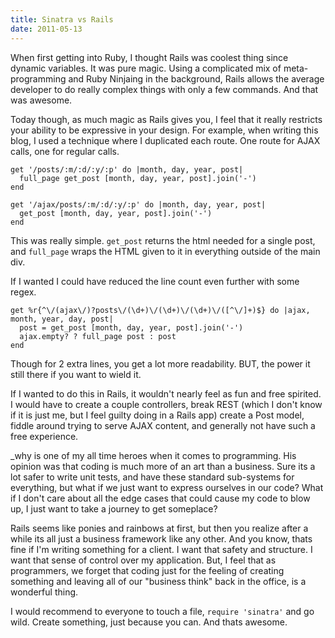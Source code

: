 ```yaml
---
title: Sinatra vs Rails
date: 2011-05-13
---
```

When first getting into Ruby, I thought Rails was coolest thing since dynamic
variables.  It was pure magic.  Using a complicated mix of meta-programming and
Ruby Ninjaing in the background, Rails allows the average developer to do really
complex things with only a few commands.  And that was awesome.

Today though, as much magic as Rails gives you, I feel that it really restricts
your ability to be expressive in your design.  For example, when writing this
blog, I used a technique where I duplicated each route.  One route for AJAX calls,
one for regular calls.

    get '/posts/:m/:d/:y/:p' do |month, day, year, post|
      full_page get_post [month, day, year, post].join('-')
    end

    get '/ajax/posts/:m/:d/:y/:p' do |month, day, year, post|
      get_post [month, day, year, post].join('-')
    end

This was really simple.  `get_post` returns the html needed for a single post,
and `full_page` wraps the HTML given to it in everything outside of the main
div.

If I wanted I could have reduced the line count even further with some regex.

    get %r{^\/(ajax\/)?posts\/(\d+)\/(\d+)\/(\d+)\/([^\/]+)$} do |ajax, month, year, day, post|
      post = get_post [month, day, year, post].join('-')
      ajax.empty? ? full_page post : post
    end

Though for 2 extra lines, you get a lot more readability.  BUT, the power it
still there if you want to wield it.

If I wanted to do this in Rails, it wouldn't nearly feel as fun and free
spirited.  I would have to create a couple controllers, break REST 
(which I don't know if it is just me, but I feel guilty doing in a Rails app)
create a Post model, fiddle around trying to serve AJAX content, and generally
not have such a free experience.

\_why is one of my all time heroes when it comes to programming. His opinion was that coding
is much more of an art than a business. Sure its a lot safer to write unit
tests, and have these standard sub-systems for everything, but what if
we just want to express ourselves in our code?  What if I don't care about all
the edge cases that could cause my code to blow up, I just want to take
a journey to get someplace?

Rails seems like ponies and rainbows at first, but then you realize after
a while its all just a business framework like any other.  And you know,
thats fine if I'm writing something for a client.  I want that safety and
structure. I want that sense of control over my application.  But, I feel that
as programmers, we forget that coding just for the feeling of creating something
and leaving all of our "business think" back in the office, is a wonderful
thing.


I would recommend to everyone to touch a file, `require 'sinatra'` and go wild.
Create something, just because you can.  And thats awesome.

